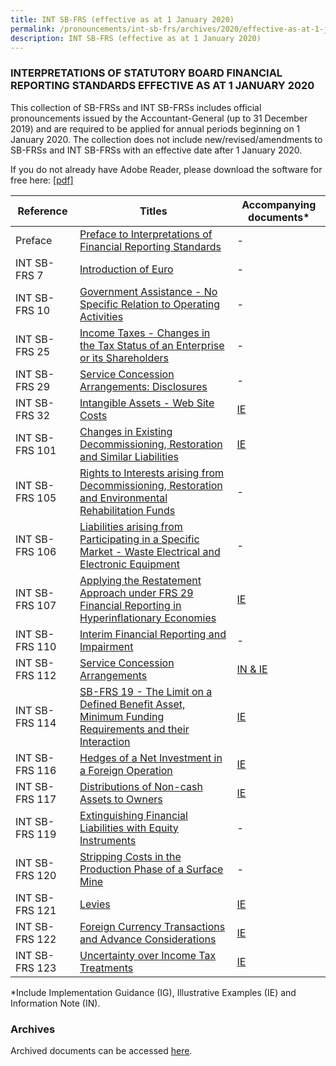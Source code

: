 ```yaml
---
title: INT SB-FRS (effective as at 1 January 2020)
permalink: /pronouncements/int-sb-frs/archives/2020/effective-as-at-1-january-2020/
description: INT SB-FRS (effective as at 1 January 2020)
---
```

### INTERPRETATIONS OF STATUTORY BOARD FINANCIAL REPORTING STANDARDS EFFECTIVE AS AT 1 JANUARY 2020

This collection of SB-FRSs and INT SB-FRSs includes official pronouncements issued by the Accountant-General (up to 31 December 2019) and are required to be applied for annual periods beginning on 1 January 2020. The collection does not include new/revised/amendments to SB-FRSs and INT SB-FRSs with an effective date after 1 January 2020.

If you do not already have Adobe Reader, please download the software for free here: [\[pdf\]](http://www.adobe.com/products/acrobat/readstep2.html) 

| Reference | Titles | Accompanying documents\* |
| -------- | -------- | -------- |
| Preface | [Preface to Interpretations of Financial Reporting Standards](/files/Docs/Default%20Source/Int%20Sb%20Frs/Effective%20As%20At%201%20January%202020/INT_SB-FRS_Preface_(2020).pdf) | - |
| INT SB-FRS 7 | [Introduction of Euro](/files/Docs/Default%20Source/Int%20Sb%20Frs/Effective%20As%20At%201%20January%202020/int_sb-frs_7_(2020).pdf) | - |
| INT SB-FRS 10 | [Government Assistance - No Specific Relation to Operating Activities](/files/Docs/Default%20Source/Int%20Sb%20Frs/Effective%20As%20At%201%20January%202020/int_sb-frs_10_(2020).pdf) | - |
| INT SB-FRS 25 | [Income Taxes - Changes in the Tax Status of an Enterprise or its Shareholders](/files/Docs/Default%20Source/Int%20Sb%20Frs/Effective%20As%20At%201%20January%202020/int_sb-frs_25_(2020).pdf) | - |
| INT SB-FRS 29 | [Service Concession Arrangements: Disclosures](/files/Docs/Default%20Source/Int%20Sb%20Frs/Effective%20As%20At%201%20January%202020/int_sb-frs_29_(2020).pdf) | - |
| INT SB-FRS 32 | [Intangible Assets - Web Site Costs](/files/Docs/Default%20Source/Int%20Sb%20Frs/Effective%20As%20At%201%20January%202020/int_sb-frs_32_(2020).pdf) | [IE](/files/Docs/Default%20Source/Int%20Sb%20Frs/Effective%20As%20At%201%20January%202020/int_sb-frs_32_ie_(2020).pdf) |
| INT SB-FRS 101 | [Changes in Existing Decommissioning, Restoration and Similar Liabilities](/files/Docs/Default%20Source/Int%20Sb%20Frs/Effective%20As%20At%201%20January%202020/int_sb-frs_101_(2020).pdf) | [IE](/files/Docs/Default%20Source/Int%20Sb%20Frs/Effective%20As%20At%201%20January%202020/int_sb-frs_101_ie_(2020).pdf) |
| INT SB-FRS 105 | [Rights to Interests arising from Decommissioning, Restoration and Environmental Rehabilitation Funds](/files/Docs/Default%20Source/Int%20Sb%20Frs/Effective%20As%20At%201%20January%202020/int_sb-frs_105_(2020).pdf) | - |
| INT SB-FRS 106 | [Liabilities arising from Participating in a Specific Market - Waste Electrical and Electronic Equipment](/files/Docs/Default%20Source/Int%20Sb%20Frs/Effective%20As%20At%201%20January%202020/int_sb-frs_106_(2020).pdf) | - |
| INT SB-FRS 107 | [Applying the Restatement Approach under FRS 29 Financial Reporting in Hyperinflationary Economies](/files/Docs/Default%20Source/Int%20Sb%20Frs/Effective%20As%20At%201%20January%202020/int_sb-frs_107_(2020).pdf) | [IE](/files/Docs/Default%20Source/Int%20Sb%20Frs/Effective%20As%20At%201%20January%202020/int_sb-frs_107_ie_(2020).pdf) |
| INT SB-FRS 110 | [Interim Financial Reporting and Impairment](/files/Docs/Default%20Source/Int%20Sb%20Frs/Effective%20As%20At%201%20January%202020/int_sb-frs_110_(2020).pdf) | - |
| INT SB-FRS 112 | [Service Concession Arrangements](/files/Docs/Default%20Source/Int%20Sb%20Frs/Effective%20As%20At%201%20January%202020/int_sb-frs_112_(2020).pdf) | [IN & IE](/files/Docs/Default%20Source/Int%20Sb%20Frs/Effective%20As%20At%201%20January%202020/int_sb-frs_112_in_ie_(2020).pdf) |
| INT SB-FRS 114 | [SB-FRS 19 - The Limit on a Defined Benefit Asset, Minimum Funding Requirements and their Interaction](/files/Docs/Default%20Source/Int%20Sb%20Frs/Effective%20As%20At%201%20January%202020/int_sb-frs_114_(2020).pdf) | [IE](/files/Docs/Default%20Source/Int%20Sb%20Frs/Effective%20As%20At%201%20January%202020/int_sb-frs_114_ie_(2020).pdf) |
| INT SB-FRS 116 | [Hedges of a Net Investment in a Foreign Operation](/files/Docs/Default%20Source/Int%20Sb%20Frs/Effective%20As%20At%201%20January%202020/int_sb-frs_116_(2020).pdf) | [IE](/files/Docs/Default%20Source/Int%20Sb%20Frs/Effective%20As%20At%201%20January%202020/int_sb-frs_116_ie_(2020).pdf) |
| INT SB-FRS 117 | [Distributions of Non-cash Assets to Owners](/files/Docs/Default%20Source/Int%20Sb%20Frs/Effective%20As%20At%201%20January%202020/int_sb-frs_117_(2020).pdf) | [IE](/files/Docs/Default%20Source/Int%20Sb%20Frs/Effective%20As%20At%201%20January%202020/int_sb-frs_117_ie_(2020).pdf) |
| INT SB-FRS 119 | [Extinguishing Financial Liabilities with Equity Instruments](/files/Docs/Default%20Source/Int%20Sb%20Frs/Effective%20As%20At%201%20January%202020/int_sb-frs_119_(2020).pdf) | - |
| INT SB-FRS 120 | [Stripping Costs in the Production Phase of a Surface Mine](/files/Docs/Default%20Source/Int%20Sb%20Frs/Effective%20As%20At%201%20January%202020/int_sb-frs_120_(2020).pdf) | - |
| INT SB-FRS 121 | [Levies](/files/Docs/Default%20Source/Int%20Sb%20Frs/Effective%20As%20At%201%20January%202020/int_sb-frs_121_(2020).pdf) | [IE](/files/Docs/Default%20Source/Int%20Sb%20Frs/Effective%20As%20At%201%20January%202020/int_sb-frs_121_ie_(2020).pdf) |
| INT SB-FRS 122 | [Foreign Currency Transactions and Advance Considerations](/files/Docs/Default%20Source/Int%20Sb%20Frs/Effective%20As%20At%201%20January%202020/int_sb-frs_122_(2020).pdf) | [IE](/files/Docs/Default%20Source/Int%20Sb%20Frs/Effective%20As%20At%201%20January%202020/int_sb-frs_122_ie_(2020).pdf) |
| INT SB-FRS 123 | [Uncertainty over Income Tax Treatments](/files/Docs/Default%20Source/Int%20Sb%20Frs/Effective%20As%20At%201%20January%202020/int_sb-frs_123_(2020).pdf) | [IE](/files/Docs/Default%20Source/Int%20Sb%20Frs/Effective%20As%20At%201%20January%202020/int_sb-frs_123_ie_(2020).pdf) |

\*Include Implementation Guidance (IG), Illustrative Examples (IE) and Information Note (IN).

### Archives 

Archived documents can be accessed [here](/pronouncements/interpretations-of-sb-frs/archives/).